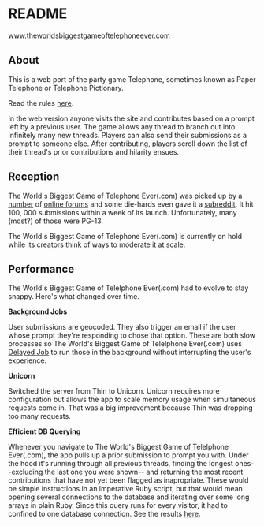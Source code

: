 # README

www.theworldsbiggestgameoftelephoneever.com

## About

This is a web port of the party game Telephone, sometimes known as Paper
Telephone or Telephone Pictionary.

Read the rules [here][telephone rules].

[telephone rules]: http://www.campgames.org/game/paper-telephone

In the web version anyone visits the site and contributes based on a prompt
left by a previous user. The game allows any thread to branch out into
infinitely many new threads. Players can also send their submissions as a
prompt to someone else. After contributing, players scroll down the list of
their thread's prior contributions and hilarity ensues.

## Reception

The World's Biggest Game of Telephone Ever(.com) was picked up by a
[number][escapist] of [online forums][internet is beautiful] and some die-hards
even gave it a [subreddit][subreddit]. It hit 100, 000 submissions within a
week of its launch. Unfortunately, many (most?) of those were PG-13.

The World's Biggest Game of Telephone Ever(.com) is currently on hold while its
creators think of ways to moderate it at scale.

[escapist]: https://www.facebook.com/EscapistMag/posts/10152362390939591
[internet is beautiful]: http://www.reddit.com/r/InternetIsBeautiful/comments/248xxj/the_biggest_game_of_telephone_on_the_internet_if/
[subreddit]: http://www.reddit.com/r/TWBGoTE/comments/2ho3zg/i_miss_this_game/

## Performance

The World's Biggest Game of Telelphone Ever(.com) had to evolve to stay snappy.
Here's what changed over time.

**Background Jobs**

User submissions are geocoded. They also trigger an email if the user whose
prompt they're responding to chose that option. These are both slow processes
so The World's Biggest Game of Telelphone Ever(.com) uses [Delayed Job][delayed job]
to run those in the background without interrupting the user's experience.

[delayed job]: https://github.com/collectiveidea/delayed_job

**Unicorn**

Switched the server from Thin to Unicorn. Unicorn requires more configuration
but allows the app to scale memory usage when simultaneous requests come in.
That was a big improvement because Thin was dropping too many requests.

**Efficient DB Querying**

Whenever you navigate to The World's Biggest Game of Telelphone Ever(.com), the
app pulls up a prior submission to prompt you with. Under the hood it's running
through all previous threads, finding the longest ones--excluding the last one
you were shown-- and returning the most recent contributions that have not yet
been flagged as inapropriate.  These would be simple instructions in an
imperative Ruby script, but that would mean opening several connections to the
database and iterating over some long arrays in plain Ruby. Since this query
runs for every visitor, it had to confined to one database connection. See the
results [here][contribution model].

[contribution model]: https://github.com/7imon7ays/web-telephone/blob/master/app/models/contribution.rb

